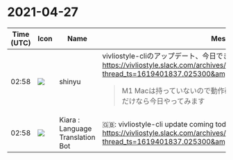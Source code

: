 # 2021-04-27

|Time (UTC)|Icon|Name|Message|
|---|---|---|---|
|02:58|![](https://avatars.slack-edge.com/2018-04-27/354445776386_e258f5ed5ba887b08668_72.jpg)|shinyu|vivliostyle-cliのアップデート、今日できる予定:<br><https://vivliostyle.slack.com/archives/CNN5GPF9V/p1619479192027700?thread_ts=1619401837.025300&amp;cid=CNN5GPF9V><br><blockquote>M1 Macは持っていないので動作確認は出来ませんが、バージョンアップだけなら今日やってみます</blockquote>|
|02:58|![](https://avatars.slack-edge.com/2021-03-01/1807880975282_5c8ad89e782096649baa_72.png)|Kiara : Language Translation Bot|🇬🇧: vivliostyle-cli update coming today:<br><https://vivliostyle.slack.com/archives/CNN5GPF9V/p1619479192027700?thread_ts=1619401837.025300&amp;cid=CNN5GPF9V>|
